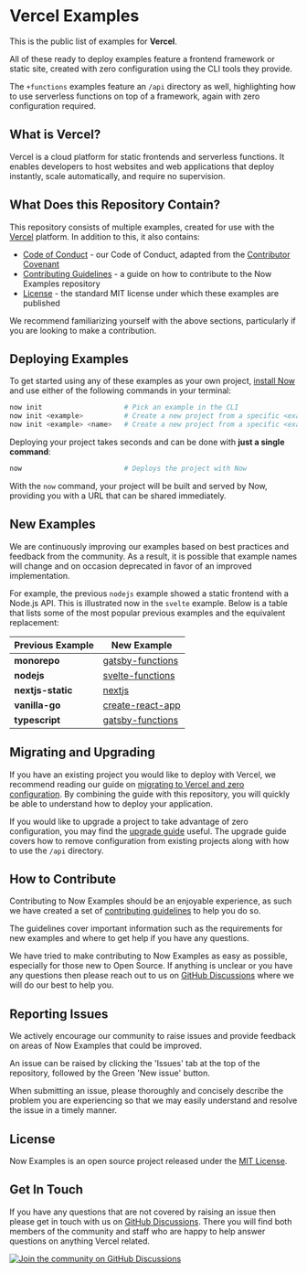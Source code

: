 # Vercel Examples

This is the public list of examples for **Vercel**.

All of these ready to deploy examples feature a frontend framework or static site, created with zero configuration using the CLI tools they provide.

The `+functions` examples feature an `/api` directory as well, highlighting how to use serverless functions on top of a framework, again with zero configuration required.

## What is Vercel?

Vercel is a cloud platform for static frontends and serverless functions. It enables developers to host websites and web applications that deploy instantly, scale automatically, and require no supervision.

## What Does this Repository Contain?

This repository consists of multiple examples, created for use with the [Vercel](https://vercel.com) platform. In addition to this, it also contains:

- [Code of Conduct](https://github.com/zeit/now/blob/master/.github/CODE_OF_CONDUCT.md) - our Code of Conduct, adapted from the [Contributor Covenant](http://contributor-covenant.org)
- [Contributing Guidelines](https://github.com/zeit/now/blob/master/.github/CONTRIBUTING.md) - a guide on how to contribute to the Now Examples repository
- [License](https://github.com/zeit/now/blob/master/LICENSE) - the standard MIT license under which these examples are published

We recommend familiarizing yourself with the above sections, particularly if you are looking to make a contribution.

## Deploying Examples

To get started using any of these examples as your own project, [install Now](https://vercel.com/download) and use either of the following commands in your terminal:

```sh
now init                    # Pick an example in the CLI
now init <example>          # Create a new project from a specific <example>
now init <example> <name>   # Create a new project from a specific <example> with a different folder <name>
```

Deploying your project takes seconds and can be done with **just a single command**:

```sh
now                         # Deploys the project with Now
```

With the `now` command, your project will be built and served by Now, providing you with a URL that can be shared immediately.

## New Examples

We are continuously improving our examples based on best practices and feedback from the community. As a result, it is possible that example names will change and on occasion deprecated in favor of an improved implementation.

For example, the previous `nodejs` example showed a static frontend with a Node.js API. This is illustrated now in the `svelte` example. Below is a table that lists some of the most popular previous examples and the equivalent replacement:

| Previous Example  | New Example                                                                           |
| ----------------- | ------------------------------------------------------------------------------------- |
| **monorepo**      | [gatsby-functions](https://github.com/zeit/now/tree/master/examples/gatsby)           |
| **nodejs**        | [svelte-functions](https://github.com/zeit/now/tree/master/examples/svelte)           |
| **nextjs-static** | [nextjs](https://github.com/zeit/now/tree/master/examples/nextjs)                     |
| **vanilla-go**    | [create-react-app](https://github.com/zeit/now/tree/master/examples/create-react-app) |
| **typescript**    | [gatsby-functions](https://github.com/zeit/now/tree/master/examples/gatsby)           |

## Migrating and Upgrading

If you have an existing project you would like to deploy with Vercel, we recommend reading our guide on [migrating to Vercel and zero configuration](https://vercel.com/guides/migrate-to-vercel). By combining the guide with this repository, you will quickly be able to understand how to deploy your application.

If you would like to upgrade a project to take advantage of zero configuration, you may find the [upgrade guide](https://vercel.com/guides/upgrade-to-zero-configuration) useful. The upgrade guide covers how to remove configuration from existing projects along with how to use the `/api` directory.

## How to Contribute

Contributing to Now Examples should be an enjoyable experience, as such we have created a set of [contributing guidelines](https://github.com/zeit/docs/blob/master/CONTRIBUTING.md) to help you do so.

The guidelines cover important information such as the requirements for new examples and where to get help if you have any questions.

We have tried to make contributing to Now Examples as easy as possible, especially for those new to Open Source. If anything is unclear or you have any questions then please reach out to us on [GitHub Discussions](https://github.com/zeit/now/discussions) where we will do our best to help you.

## Reporting Issues

We actively encourage our community to raise issues and provide feedback on areas of Now Examples that could be improved.

An issue can be raised by clicking the 'Issues' tab at the top of the repository, followed by the Green 'New issue' button.

When submitting an issue, please thoroughly and concisely describe the problem you are experiencing so that we may easily understand and resolve the issue in a timely manner.

## License

Now Examples is an open source project released under the [MIT License](https://github.com/zeit/docs/blob/master/LICENSE.md).

## Get In Touch

If you have any questions that are not covered by raising an issue then please get in touch with us on [GitHub Discussions](https://github.com/zeit/now/discussions). There you will find both members of the community and staff who are happy to help answer questions on anything Vercel related.

[![Join the community on GitHub Discussions](https://badgen.net/badge/join%20the%20discussion/on%20github/black?icon=github)](https://github.com/zeit/now/discussions)
